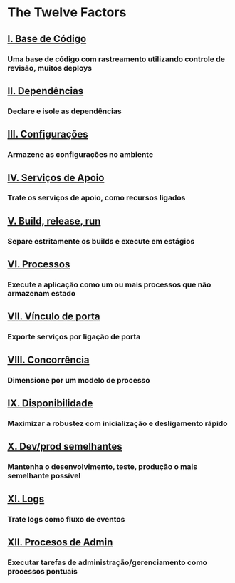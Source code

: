 The Twelve Factors
==================

## [I. Base de Código](./codebase)
### Uma base de código com rastreamento utilizando controle de revisão, muitos deploys

## [II. Dependências](./dependencies)
### Declare e isole as dependências

## [III. Configurações](./config)
### Armazene as configurações no ambiente

## [IV. Serviços de Apoio](./backing-services)
### Trate os serviços de apoio, como recursos ligados

## [V. Build, release, run](./build-release-run)
### Separe estritamente os builds e execute em estágios

## [VI. Processos](./processes)
### Execute a aplicação como um ou mais processos que não armazenam estado

## [VII. Vínculo de porta](./port-binding)
### Exporte serviços por ligação de porta

## [VIII. Concorrência](./concurrency)
### Dimensione por um modelo de processo

## [IX. Disponibilidade](./disposability)
### Maximizar a robustez com inicialização e desligamento rápido

## [X. Dev/prod semelhantes](./dev-prod-parity)
### Mantenha o desenvolvimento, teste, produção o mais semelhante possível

## [XI. Logs](./logs)
### Trate logs como fluxo de eventos

## [XII. Procesos de Admin](./admin-processes)
### Executar tarefas de administração/gerenciamento como processos pontuais
